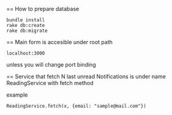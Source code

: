 == How to prepare database

```
bundle install
rake db:create
rake db:migrate
```

== Main form is accesible under root path

```
localhost:3000
```

unless you will change port binding

== Service that fetch N last unread Notifications is under name ReadingService with fetch method

example

```
ReadingService.fetch(x, {email: "sample@mail.com"})

```